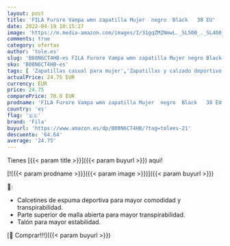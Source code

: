 ```yaml
---
layout: post
title: 'FILA Furore Vampa wmn zapatilla Mujer  negro  Black   38 EU'
date: 2022-04-19 10:15:27
image: 'https://m.media-amazon.com/images/I/31gqZMZNmwL._SL500_._SL400_.jpg'
comments: true
category: ofertas
author: 'tole.es'
slug: 'B08N6CT4HB-es FILA Furore Vampa wmn zapatilla Mujer negro Black 38 EU'
sku: 'B08N6CT4HB-es'
tags: [ 'Zapatillas casual para mujer','Zapatillas y calzado deportivo para mujer','Zapatos','Zapatos para mujer','Zapatos y complementos','fila','zapatilla','🇪🇸', ]
actualPrice: 24.75 EUR
currency: EUR
price: 24.75
comparePrice: 70.0 EUR
prodname: 'FILA Furore Vampa wmn zapatilla Mujer  negro  Black   38 EU'
country: 'es'
flag: '🇪🇸'
brand: 'Fila'
buyurl: 'https://www.amazon.es/dp/B08N6CT4HB/?tag=tolees-21'
descuento: '64.64'
average: '24.75'
---
```


Tienes [{{< param title >}}]({{< param buyurl >}}) aqui!

[![{{< param prodname >}}]({{< param image >}})]({{< param buyurl >}})

🔎:

- Calcetines de espuma deportiva para mayor comodidad y transpirabilidad.
- Parte superior de malla abierta para mayor transpirabilidad.
- Talón para mayor estabilidad.

[🛒 Comprar!!!]({{< param buyurl >}})
